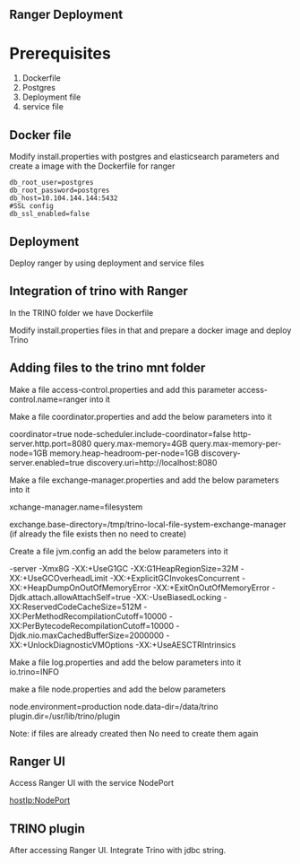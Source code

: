 ## Ranger Deployment

# Prerequisites
1) Dockerfile
2) Postgres
2) Deployment file
4) service file

## Docker file

Modify install.properties with postgres and elasticsearch parameters and create a  image with the Dockerfile for ranger

```
db_root_user=postgres
db_root_password=postgres
db_host=10.104.144.144:5432
#SSL config
db_ssl_enabled=false
```

## Deployment 

Deploy ranger by using deployment and service files

## Integration of trino with  Ranger

In the TRINO folder we have Dockerfile

Modify install.properties files in that and prepare a docker image and deploy Trino 






## Adding files to the trino mnt folder

Make a file  access-control.properties and add  this parameter access-control.name=ranger into it

Make a file coordinator.properties and add the below parameters into it

coordinator=true
node-scheduler.include-coordinator=false
http-server.http.port=8080
query.max-memory=4GB
query.max-memory-per-node=1GB
memory.heap-headroom-per-node=1GB
discovery-server.enabled=true
discovery.uri=http://localhost:8080
 
 Make a file exchange-manager.properties and add the below parameters into it 

xchange-manager.name=filesystem

exchange.base-directory=/tmp/trino-local-file-system-exchange-manager  (if already  the file exists then no need to create)

Create a file jvm.config an add the below parameters into it

-server
-Xmx8G
-XX:+UseG1GC
-XX:G1HeapRegionSize=32M
-XX:+UseGCOverheadLimit
-XX:+ExplicitGCInvokesConcurrent
-XX:+HeapDumpOnOutOfMemoryError
-XX:+ExitOnOutOfMemoryError
-Djdk.attach.allowAttachSelf=true
-XX:-UseBiasedLocking
-XX:ReservedCodeCacheSize=512M
-XX:PerMethodRecompilationCutoff=10000
-XX:PerBytecodeRecompilationCutoff=10000
-Djdk.nio.maxCachedBufferSize=2000000
-XX:+UnlockDiagnosticVMOptions
-XX:+UseAESCTRIntrinsics


Make a file log.properties and add the below parameters into it 
io.trino=INFO

make a file node.properties and add the below parameters

node.environment=production
node.data-dir=/data/trino
plugin.dir=/usr/lib/trino/plugin

Note: if  files are already created then No  need to create them again

## Ranger UI

Access Ranger UI with the service  NodePort 

<hostIp:NodePort>

## TRINO plugin

After accessing Ranger UI. Integrate Trino with jdbc string.






